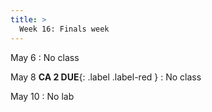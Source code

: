 ```yaml
---
title: >
  Week 16: Finals week
---
```


May 6
: No class

May 8 **CA 2 DUE**{: .label .label-red }
: No class

May 10
: No lab
